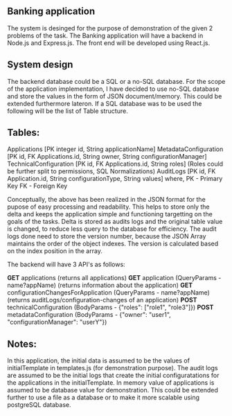 Banking application
-------------------

The system is desinged for the purpose of demonstration of the given 2 problems of the task. The Banking application will have a backend in Node.js and Express.js. The front end will be developed using React.js. 

System design
-------------
The backend database could be a SQL or a no-SQL database. For the scope of the application implementation, I have decided to use no-SQL database and store the values in the form of JSON document/memory. This could be extended furthermore lateron. If a SQL database was to be used the following will be the list of Table structure.

Tables:
------- 
Applications [PK integer id, String applicationName]
MetadataConfiguration [PK id, FK Applications.id, String owner, String configurationManager]
TechnicalConfiguration [PK id, FK Applications.id, String roles] (Roles could be further split to permissions, SQL Normalizations)
AuditLogs [PK id, FK Application.id, String configurationType, String values]
where,
PK - Primary Key
FK - Foreign Key


Conceptually, the above has been realized in the JSON format for the pupose of easy processing and readability. This helps to store only the delta and keeps the application simple and functioning targetting on the goals of the tasks. Delta is stored as audits logs and the original table value is changed, to reduce less query to the database for efficiency. 
The audit logs done need to store the version number, because the JSON Array maintains the order of the object indexes. The version is calculated based on the index position in the array. 

The backend will have 3 API's as follows:

**GET** applications (returns all applications)
**GET** application (QueryParams - name?appName) (returns information about the application)
**GET** configurationChangesForApplication (QueryParams - name?appName) (returns auditLogs/configuration-changes of an application)
**POST** technicalConfiguration (BodyParams - {"roles": ["role1", "role3"]})
**POST** metadataConfiguration (BodyParams - {"owner": "user1", "configurationManager": "userY"})

Notes:
------
In this application, the initial data is assumed to be the values of initialTemplate in templates.js (for demonstration purpose). The audit logs are assumed to be the initial logs that create the initial configuratations for the applications in the initialTemplate. In memory value of applications is assumed to be database value for demonstration. This could be extended further to use a file as a database or to make it more scalable using postgreSQL database. 